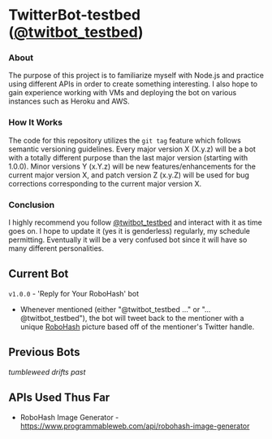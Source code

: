 # TwitterBot-testbed ([@twitbot_testbed](https://twitter.com/twitbot_testbed))

### About
The purpose of this project is to familiarize myself with Node.js and practice using different APIs in order to create something interesting. I also hope to gain experience working with VMs and deploying the bot on various instances such as Heroku and AWS.

### How It Works
The code for this repository utilizes the `git tag` feature which follows semantic versioning guidelines. Every major version X (X.y.z) will be a bot with a totally different purpose than the last major version (starting with 1.0.0). Minor versions Y (x.Y.z) will be new features/enhancements for the current major version X, and patch version Z (x.y.Z) will be used for bug corrections corresponding to the current major version X.

### Conclusion
I highly recommend you follow [@twitbot_testbed](https://twitter.com/twitbot_testbed) and interact with it as time goes on. I hope to update it (yes it is genderless) regularly, my schedule permitting. Eventually it will be a very confused bot since it will have so many different personalities.

## Current Bot
`v1.0.0` - 'Reply for Your RoboHash' bot
  - Whenever mentioned (either "@twitbot_testbed ..." or "... @twitbot_testbed"), the bot will tweet back to the mentioner with a unique [RoboHash](https://robohash.org/) picture based off of the mentioner's Twitter handle.
  
## Previous Bots
*tumbleweed drifts past*

## APIs Used Thus Far
  - RoboHash Image Generator - https://www.programmableweb.com/api/robohash-image-generator